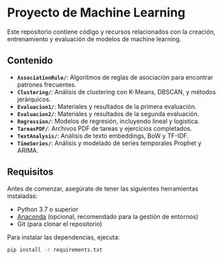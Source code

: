 # Proyecto de Machine Learning

Este repositorio contiene código y recursos relacionados con la creación, entrenamiento y evaluación de modelos de machine learning.

## Contenido

- **`AssociationRule/`**: Algoritmos de reglas de asociación para encontrar patrones frecuentes.
- **`Clustering/`**: Análisis de clustering con K-Means, DBSCAN, y métodos jerárquicos.
- **`Evaluacion1/`**: Materiales y resultados de la primera evaluación.
- **`Evaluacion2/`**: Materiales y resultados de la segunda evaluación.
- **`Regression/`**: Modelos de regresión, incluyendo lineal y logistica.
- **`TareasPDF/`**: Archivos PDF de tareas y ejercicios completados.
- **`TextAnalysis/`**: Análisis de texto embeddings, BoW y TF-IDF.
- **`TimeSeries/`**: Análisis y modelado de series temporales Prophet y ARIMA.

## Requisitos

Antes de comenzar, asegúrate de tener las siguientes herramientas instaladas:

- Python 3.7 o superior
- [Anaconda](https://www.anaconda.com/products/individual) (opcional, recomendado para la gestión de entornos)
- Git (para clonar el repositorio)

Para instalar las dependencias, ejecuta:

```bash
pip install -r requirements.txt
